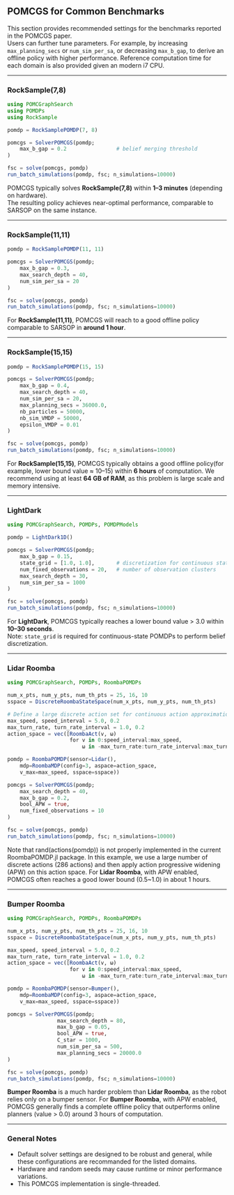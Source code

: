 ## POMCGS for Common Benchmarks

This section provides recommended settings for the benchmarks reported in the POMCGS paper.  
Users can further tune parameters.
For example, by increasing `max_planning_secs` or `num_sim_per_sa`, or decreasing `max_b_gap`, to derive an offline policy with higher performance.
Reference computation time for each domain is also provided given an modern i7 CPU.


---

### RockSample(7,8)

```julia
using POMCGraphSearch
using POMDPs
using RockSample

pomdp = RockSamplePOMDP(7, 8)

pomcgs = SolverPOMCGS(pomdp;
    max_b_gap = 0.2                # belief merging threshold
)

fsc = solve(pomcgs, pomdp)
run_batch_simulations(pomdp, fsc; n_simulations=10000)
```

POMCGS typically solves **RockSample(7,8)** within **1–3 minutes** (depending on hardware).  
The resulting policy achieves near-optimal performance, comparable to SARSOP on the same instance.

---

### RockSample(11,11)

```julia
pomdp = RockSamplePOMDP(11, 11)

pomcgs = SolverPOMCGS(pomdp;
    max_b_gap = 0.3,
    max_search_depth = 40,
    num_sim_per_sa = 20
)

fsc = solve(pomcgs, pomdp)
run_batch_simulations(pomdp, fsc; n_simulations=10000)
```

For **RockSample(11,11)**, POMCGS will reach to a good offline policy comparable to SARSOP in **around 1 hour**. 

---

### RockSample(15,15)

```julia
pomdp = RockSamplePOMDP(15, 15)

pomcgs = SolverPOMCGS(pomdp;
    max_b_gap = 0.4,
    max_search_depth = 40,
    num_sim_per_sa = 20,
    max_planning_secs = 36000.0,
    nb_particles = 50000,
    nb_sim_VMDP = 50000,
    epsilon_VMDP = 0.01
)

fsc = solve(pomcgs, pomdp)
run_batch_simulations(pomdp, fsc; n_simulations=10000)
```

For **RockSample(15,15)**, POMCGS typically obtains a good offline policy(for example, lower bound value ≈ 10–15) within **6 hours** of computation. We recommend using at least **64 GB of RAM**, as this problem is large scale and memory intensive.


---

### LightDark

```julia
using POMCGraphSearch, POMDPs, POMDPModels

pomdp = LightDark1D()

pomcgs = SolverPOMCGS(pomdp;
    max_b_gap = 0.15,
    state_grid = [1.0, 1.0],       # discretization for continuous states
    num_fixed_observations = 20,   # number of observation clusters
    max_search_depth = 30,
    num_sim_per_sa = 1000
)

fsc = solve(pomcgs, pomdp)
run_batch_simulations(pomdp, fsc; n_simulations=10000)
```

For **LightDark**, POMCGS typically reaches a lower bound value > 3.0 within **10–30 seconds**.  
Note: `state_grid` is required for continuous-state POMDPs to perform belief discretization.

---

### Lidar Roomba

```julia
using POMCGraphSearch, POMDPs, RoombaPOMDPs

num_x_pts, num_y_pts, num_th_pts = 25, 16, 10
sspace = DiscreteRoombaStateSpace(num_x_pts, num_y_pts, num_th_pts)

# Define a large discrete action set for continuous action approximation
max_speed, speed_interval = 5.0, 0.2
max_turn_rate, turn_rate_interval = 1.0, 0.2
action_space = vec([RoombaAct(v, ω)
                    for v in 0:speed_interval:max_speed,
                        ω in -max_turn_rate:turn_rate_interval:max_turn_rate])

pomdp = RoombaPOMDP(sensor=Lidar(),
    mdp=RoombaMDP(config=3, aspace=action_space,
    v_max=max_speed, sspace=sspace))

pomcgs = SolverPOMCGS(pomdp;
    max_search_depth = 40,
    max_b_gap = 0.2,
    bool_APW = true,
    num_fixed_observations = 10
)

fsc = solve(pomcgs, pomdp)
run_batch_simulations(pomdp, fsc; n_simulations=10000)
```
Note that rand(actions(pomdp)) is not properly implemented in the current RoombaPOMDP.jl package.
In this example, we use a large number of discrete actions (286 actions) and then apply action progressive widening (APW) on this action space.
For **Lidar Roomba**, with APW enabled,  POMCGS often reaches a good lower bound (0.5~1.0) in about 1 hours.

---

### Bumper Roomba

```julia
using POMCGraphSearch, POMDPs, RoombaPOMDPs

num_x_pts, num_y_pts, num_th_pts = 25, 16, 10
sspace = DiscreteRoombaStateSpace(num_x_pts, num_y_pts, num_th_pts)

max_speed, speed_interval = 5.0, 0.2
max_turn_rate, turn_rate_interval = 1.0, 0.2
action_space = vec([RoombaAct(v, ω)
                    for v in 0:speed_interval:max_speed,
                        ω in -max_turn_rate:turn_rate_interval:max_turn_rate])

pomdp = RoombaPOMDP(sensor=Bumper(),
    mdp=RoombaMDP(config=3, aspace=action_space,
    v_max=max_speed, sspace=sspace))

pomcgs = SolverPOMCGS(pomdp;
                max_search_depth = 80,
                max_b_gap = 0.05,
                bool_APW = true,
                C_star = 1000,
                num_sim_per_sa = 500,
                max_planning_secs = 20000.0
)

fsc = solve(pomcgs, pomdp)
run_batch_simulations(pomdp, fsc; n_simulations=10000)
```
**Bumper Roomba** is a much harder problem than **Lidar Roomba**, as the robot relies only on a bumper sensor. For **Bumper Roomba**, with APW enabled, POMCGS generally finds a complete offline policy that outperforms online planners (value > 0.0) around 3 hours of computation.


---

### General Notes
- Default solver settings are designed to be robust and general, while these configurations are recommanded for the listed domains.  
- Hardware and random seeds may cause runtime or minor performance variations.
- This POMCGS implementation is single-threaded.